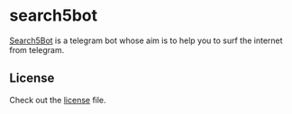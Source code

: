 # search5bot

[Search5Bot](http://t.me/search5Bot) is a telegram bot whose aim is to help you to surf the internet from telegram.

## License

Check out the [license](https://github.com/lulivi/search5bot/blob/master/LICENSE) file.
